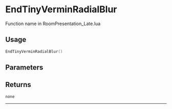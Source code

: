 # EndTinyVerminRadialBlur
Function name in RoomPresentation_Late.lua
## Usage
```lua
EndTinyVerminRadialBlur()
```
## Parameters

## Returns
`none`

---